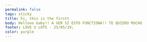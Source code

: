 ```yaml
---
permalink: false
tags: sticky
title: hi, this is the firstt
body: Hellooo baby!! A VER SI ESTO FUNCTIONA!! TE QUIERO MUCHO
footer: LOVE U LOTS - 25/05/19;
color: purple
---
```

